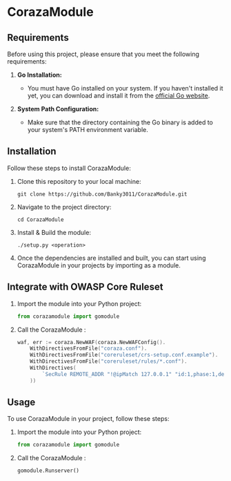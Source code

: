 # CorazaModule

## Requirements

Before using this project, please ensure that you meet the following requirements:

1. **Go Installation:**
    - You must have Go installed on your system. If you haven't installed it yet, you can download and install it from the [official Go website](https://golang.org/).
    
2. **System Path Configuration:**
    - Make sure that the directory containing the Go binary is added to your system's PATH environment variable.


## Installation
Follow these steps to install CorazaModule:

1. Clone this repository to your local machine:
    ```
    git clone https://github.com/Banky3011/CorazaModule.git
    ```

2. Navigate to the project directory:
    ```
    cd CorazaModule
    ```

3. Install & Build the module:
    ```
    ./setup.py <operation>
    ```

4. Once the dependencies are installed and built, you can start using CorazaModule in your projects by importing as a module.


## Integrate with OWASP Core Ruleset

1. Import the module into your Python project:
    ```python
    from corazamodule import gomodule
    ```

2. Call the CorazaModule :
    ```go
    waf, err := coraza.NewWAF(coraza.NewWAFConfig().
		WithDirectivesFromFile("coraza.conf").
		WithDirectivesFromFile("coreruleset/crs-setup.conf.example").
		WithDirectivesFromFile("coreruleset/rules/*.conf").
		WithDirectives(
			`SecRule REMOTE_ADDR "!@ipMatch 127.0.0.1" "id:1,phase:1,deny,status:403"`,
		))
    ```


## Usage
To use CorazaModule in your project, follow these steps:

1. Import the module into your Python project:
    ```python
    from corazamodule import gomodule
    ```

2. Call the CorazaModule :
    ```python
    gomodule.Runserver()
    ```

